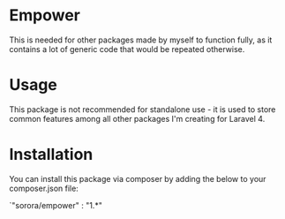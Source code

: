 Empower
=======

This is needed for other packages made by myself to function fully, as it contains a lot of generic code that would be repeated otherwise.

# Usage

This package is not recommended for standalone use - it is used to store common features among all other packages I'm creating for Laravel 4.

# Installation

You can install this package via composer by adding the below to your composer.json file:

`"sorora/empower" : "1.*"
